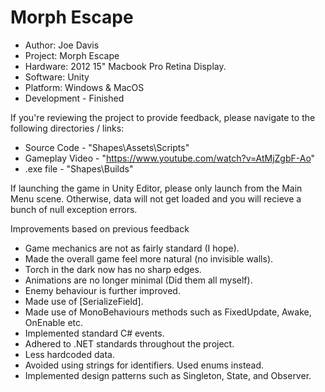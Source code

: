 # Morph Escape
* Author: Joe Davis
* Project: Morph Escape
* Hardware: 2012 15" Macbook Pro Retina Display.
* Software: Unity
* Platform: Windows & MacOS
* Development - Finished

If you're reviewing the project to provide feedback, please navigate to the following directories / links:

* Source Code - "Shapes\Assets\Scripts"
* Gameplay Video - "https://www.youtube.com/watch?v=AtMjZgbF-Ao"
* .exe file - "Shapes\Builds"

If launching the game in Unity Editor, please only launch from the Main Menu scene. Otherwise, data will not get loaded and you will recieve a bunch of null exception errors. 

Improvements based on previous feedback
-	Game mechanics are not as fairly standard (I hope).
-	Made the overall game feel more natural (no invisible walls).
-	Torch in the dark now has no sharp edges.
-	Animations are no longer minimal (Did them all myself).
-	Enemy behaviour is further improved. 
-	Made use of [SerializeField].
-	Made use of MonoBehaviours methods such as FixedUpdate, Awake, OnEnable etc.
-	Implemented standard C# events. 
-	Adhered to .NET standards throughout the project. 
-	Less hardcoded data.
-	Avoided using strings for identifiers. Used enums instead. 
-	Implemented design patterns such as Singleton, State, and Observer. 
